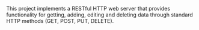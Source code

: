 This project implements a RESTful HTTP web server that provides functionality for getting, adding, editing and deleting data through standard HTTP methods (GET, POST, PUT, DELETE).

